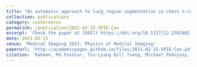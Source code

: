 ```yaml
---
title: "An automatic approach to lung region segmentation in chest x-ray images using adapted U-Net architecture"
collection: publications
category: conferences
permalink: /publication/2021-02-15-SPIE-Con
excerpt: 'Check the paper at [DOI]( https://doi.org/10.1117/12.2581882 ) or download from below.'
date: 2021-02-15
venue: 'Medical Imaging 2021: Physics of Medical Imaging'
paperurl: 'http://academicpages.github.io/files/2021-02-15-SPIE-Con.pdf'
citation: 'Rahman, Md Fashiar, Tzu-Liang Bill Tseng, Michael Pokojovy, Wei Qian, Basavarajaiah Totada, and Honglun Xu. "An automatic approach to lung region segmentation in chest X-ray images using adapted U-Net architecture." In Medical Imaging 2021: Physics of Medical Imaging, vol. 11595, pp. 894-901. SPIE, 2021.'
---
```


